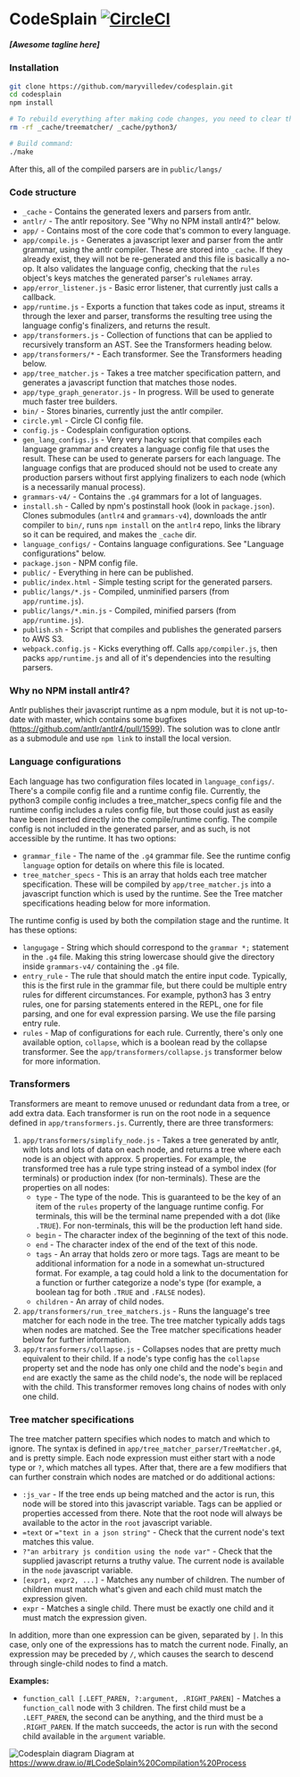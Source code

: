 # CodeSplain [![CircleCI](https://circleci.com/gh/maryvilledev/codesplain.svg?style=svg)](https://circleci.com/gh/maryvilledev/codesplain)

##### [Awesome tagline here]

### Installation
```sh
git clone https://github.com/maryvilledev/codesplain.git
cd codesplain
npm install

# To rebuild everything after making code changes, you need to clear the cache:
rm -rf _cache/treematcher/ _cache/python3/

# Build command:
./make
```
After this, all of the compiled parsers are in `public/langs/`

### Code structure
* `_cache` - Contains the generated lexers and parsers from antlr.
* `antlr/` - The antlr repository. See "Why no NPM install antlr4?" below.
* `app/` - Contains most of the core code that's common to every language.
* `app/compile.js` - Generates a javascript lexer and parser from the antlr grammar, using the antlr compiler. These are stored into `_cache`. If they already exist, they will not be re-generated and this file is basically a no-op. It also validates the language config, checking that the `rules` object's keys matches the generated parser's `ruleNames` array.
* `app/error_listener.js` - Basic error listener, that currently just calls a callback.
* `app/runtime.js` - Exports a function that takes code as input, streams it through the lexer and parser, transforms the resulting tree using the language config's finalizers, and returns the result.
* `app/transformers.js` - Collection of functions that can be applied to recursively transform an AST. See the Transformers heading below.
* `app/transformers/*` - Each transformer. See the Transformers heading below.
* `app/tree_matcher.js` - Takes a tree matcher specification pattern, and generates a javascript function that matches those nodes.
* `app/type_graph_generator.js` - In progress. Will be used to generate much faster tree builders.
* `bin/` - Stores binaries, currently just the antlr compiler.
* `circle.yml` - Circle CI config file.
* `config.js` - Codesplain configuration options.
* `gen_lang_configs.js` - Very very hacky script that compiles each language grammar and creates a language config file that uses the result. These can be used to generate parsers for each language. The language configs that are produced should not be used to create any production parsers without first applying finalizers to each node (which is a necessarily manual process).
* `grammars-v4/` - Contains the `.g4` grammars for a lot of languages.
* `install.sh` - Called by npm's postinstall hook (look in `package.json`). Clones submodules (`antlr4` and `grammars-v4`), downloads the antlr compiler to `bin/`, runs `npm install` on the `antlr4` repo, links the library so it can be required, and makes the `_cache` dir.
* `language_configs/` - Contains language configurations. See "Language configurations" below.
* `package.json` - NPM config file.
* `public/` - Everything in here can be published.
* `public/index.html` - Simple testing script for the generated parsers.
* `public/langs/*.js` - Compiled, unminified parsers (from `app/runtime.js`).
* `public/langs/*.min.js` - Compiled, minified parsers (from `app/runtime.js`).
* `publish.sh` - Script that compiles and publishes the generated parsers to AWS S3.
* `webpack.config.js` - Kicks everything off. Calls `app/compiler.js`, then packs `app/runtime.js` and all of it's dependencies into the resulting parsers.

### Why no NPM install antlr4?
Antlr publishes their javascript runtime as a npm module, but it is not up-to-date with master, which contains some bugfixes (https://github.com/antlr/antlr4/pull/1599). The solution was to clone antlr as a submodule and use `npm link` to install the local version.

### Language configurations
Each language has two configuration files located in `language_configs/`. There's a compile config file and a runtime config file. Currently, the python3 compile config includes a tree_matcher_specs config file and the runtime config includes a rules config file, but those could just as easily have been inserted directly into the compile/runtime config. The compile config is not included in the generated parser, and as such, is not accessible by the runtime. It has two options:
* `grammar_file` - The name of the `.g4` grammar file. See the runtime config `language` option for details on where this file is located.
* `tree_matcher_specs` - This is an array that holds each tree matcher specification. These will be compiled by `app/tree_matcher.js` into a javascript function which is used by the runtime. See the Tree matcher specifications heading below for more information.

The runtime config is used by both the compilation stage and the runtime. It has these options:
* `langugage` - String which should correspond to the `grammar *;` statement in the `.g4` file. Making this string lowercase should give the directory inside `grammars-v4/` containing the `.g4` file.
* `entry_rule` - The rule that should match the entire input code. Typically, this is the first rule in the grammar file, but there could be multiple entry rules for different circumstances. For example, python3 has 3 entry rules, one for parsing statements entered in the REPL, one for file parsing, and one for eval expression parsing. We use the file parsing entry rule.
* `rules` - Map of configurations for each rule. Currently, there's only one available option, `collapse`, which is a boolean read by the collapse transformer. See the `app/transformers/collapse.js` transformer below for more information.

### Transformers
Transformers are meant to remove unused or redundant data from a tree, or add extra data. Each transformer is run on the root node in a sequence defined in `app/transformers.js`. Currently, there are three transformers:
1. `app/transformers/simplify_node.js` - Takes a tree generated by antlr, with lots and lots of data on each node, and returns a tree where each node is an object with approx. 5 properties. For example, the transformed tree has a rule type string instead of a symbol index (for terminals) or production index (for non-terminals). These are the properties on all nodes:
    * `type` - The type of the node. This is guaranteed to be the key of an item of the `rules` property of the language runtime config. For terminals, this will be the terminal name prepended with a dot (like `.TRUE`). For non-terminals, this will be the production left hand side.
    * `begin` - The character index of the beginning of the text of this node.
    * `end` - The character index of the end of the text of this node.
    * `tags` - An array that holds zero or more tags. Tags are meant to be additional information for a node in a somewhat un-structured format. For example, a tag could hold a link to the documentation for a function or further categorize a node's type (for example, a boolean tag for both `.TRUE` and `.FALSE` nodes).
    * `children` - An array of child nodes.
2. `app/transformers/run_tree_matchers.js` - Runs the language's tree matcher for each node in the tree. The tree matcher typically adds tags when nodes are matched. See the Tree matcher specifications header below for further information.
3. `app/transformers/collapse.js` - Collapses nodes that are pretty much equivalent to their child. If a node's type config has the `collapse` property set and the node has only one child and the node's `begin` and `end` are exactly the same as the child node's, the node will be replaced with the child. This transformer removes long chains of nodes with only one child.

### Tree matcher specifications
The tree matcher pattern specifies which nodes to match and which to ignore. The syntax is defined in `app/tree_matcher_parser/TreeMatcher.g4`, and is pretty simple. Each node expression must either start with a node type or `?`, which matches all types. After that, there are a few modifiers that can further constrain which nodes are matched or do additional actions:
* `:js_var` - If the tree ends up being matched and the actor is run, this node will be stored into this javascript variable. Tags can be applied or properties accessed from there. Note that the root node will always be available to the actor in the `root` javascript variable.
* `=text` or `="text in a json string"` - Check that the current node's text matches this value.
* `?"an arbitrary js condition using the node var"` - Check that the supplied javascript returns a truthy value. The current node is available in the `node` javascript variable.
* `[expr1, expr2, ...]` - Matches any number of children. The number of children must match what's given and each child must match the expression given.
* `expr` - Matches a single child. There must be exactly one child and it must match the expression given.

In addition, more than one expression can be given, separated by `|`. In this case, only one of the expressions has to match the current node. Finally, an expression may be preceded by `/`, which causes the search to descend through single-child nodes to find a match.

**Examples:**
* `function_call [.LEFT_PAREN, ?:argument, .RIGHT_PAREN]` - Matches a `function_call` node with 3 children. The first child must be a `.LEFT_PAREN`, the second can be anything, and the third must be a `.RIGHT_PAREN`. If the match succeeds, the actor is run with the second child available in the `argument` variable.

![Codesplain diagram](diagram.png)
Diagram at https://www.draw.io/#LCodeSplain%20Compilation%20Process
